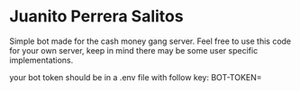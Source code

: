 ﻿# Juanito Perrera Salitos

Simple bot made for the cash money gang server.
Feel free to use this code for your own server, keep in mind there may be some user specific implementations.

your bot token should be in a .env file with follow key:
BOT-TOKEN=